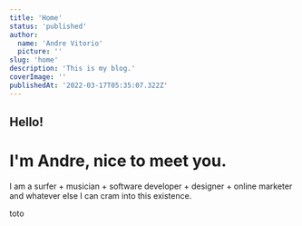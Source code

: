 ```yaml
---
title: 'Home'
status: 'published'
author:
  name: 'Andre Vitorio'
  picture: ''
slug: 'home'
description: 'This is my blog.'
coverImage: ''
publishedAt: '2022-03-17T05:35:07.322Z'
---
```


## Hello!

# I'm Andre, nice to meet you.

I am a surfer + musician + software developer + designer + online marketer and whatever else I can cram into this existence.







toto





